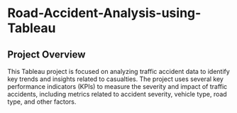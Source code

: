 # Road-Accident-Analysis-using-Tableau

## Project Overview

This Tableau project is focused on analyzing traffic accident data to identify key trends and insights related to casualties. The project uses several key performance indicators (KPIs) to measure the severity and impact of traffic accidents, including metrics related to accident severity, vehicle type, road type, and other factors.
